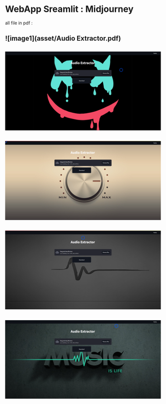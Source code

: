 # WebApp Sreamlit : Midjourney 

all file in pdf :

## ![image1](asset/Audio Extractor.pdf)

## ![image1](asset/1.png)

## ![image1](asset/2.png)

## ![image1](asset/3.png)

## ![image1](asset/4.png)